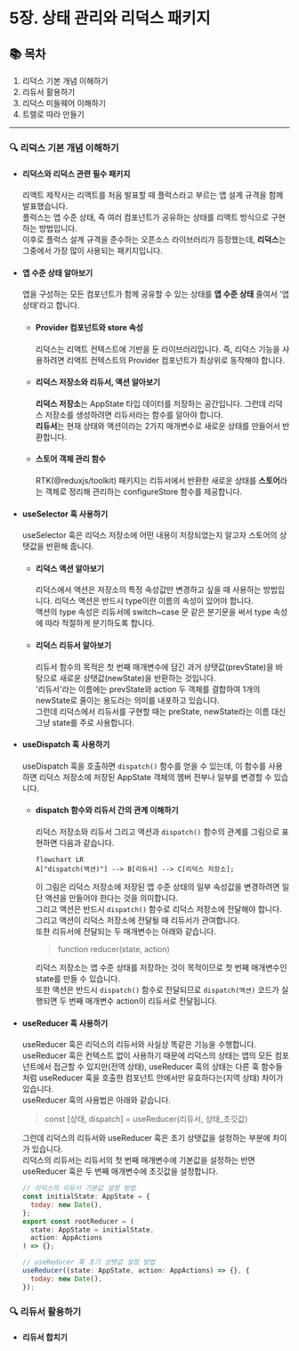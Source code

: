 # 5장. 상태 관리와 리덕스 패키지

## 📚 목차

1. 리덕스 기본 개념 이해하기
2. 리듀서 활용하기
3. 리덕스 미들웨어 이해하기
4. 트렐로 따라 만들기

---

### 🔍 리덕스 기본 개념 이해하기

- #### 리덕스와 리덕스 관련 필수 패키지

  리액트 제작사는 리액트를 처음 발표할 때 플럭스라고 부르는 앱 설계 규격을 함께 발표했습니다.  
  플럭스는 앱 수준 상태, 즉 여러 컴포넌트가 공유하는 상태를 리액트 방식으로 구현하는 방법입니다.  
  이후로 플럭스 설계 규격을 준수하는 오픈소스 라이브러리가 등장했는데, **리덕스**는 그중에서 가장 많이 사용되는 패키지입니다.

- #### 앱 수준 상태 알아보기

  앱을 구성하는 모든 컴포넌트가 함께 공유할 수 있는 상태를 **앱 수준 상태** 줄여서 '앱 상태'라고 합니다.

  - #### Provider 컴포넌트와 store 속성

    리덕스는 리액트 컨텍스트에 기반을 둔 라이브러리입니다. 즉, 리덕스 기능을 사용하려면 리액트 컨텍스트의 Provider 컴포넌트가 최상위로 동작해야 합니다.

  - #### 리덕스 저장소와 리듀서, 액션 알아보기

    **리덕스 저장소**는 AppState 타입 데이터를 저장하는 공간입니다. 그런데 리덕스 저장소를 생성하려면 리듀서라는 함수를 알아야 합니다.  
    **리듀서**는 현재 상태와 액션이라는 2가지 매개변수로 새로운 상태를 만들어서 반환합니다.

  - #### 스토어 객체 관리 함수
    RTK(@reduxjs/toolkit) 패키지는 리듀서에서 반환한 새로운 상태를 **스토어**라는 객체로 정리해 관리하는 configureStore 함수를 제공합니다.

- #### useSelector 훅 사용하기

  useSelector 훅은 리덕스 저장소에 어떤 내용이 저장되었는지 알고자 스토어의 상탯값을 반환해 줍니다.

  - #### 리덕스 액션 알아보기

    리덕스에서 액션은 저장소의 특정 속성값만 변경하고 싶을 때 사용하는 방법입니다. 리덕스 액션은 반드시 type이란 이름의 속성이 있어야 합니다.  
    액션의 type 속성은 리듀서에 switch~case 문 같은 분기문을 써서 type 속성에 따라 적절하게 분기하도록 합니다.

  - #### 리덕스 리듀서 알아보기
    리듀서 함수의 목적은 첫 번째 매개변수에 담긴 과거 상탯값(prevState)을 바탕으로 새로운 상탯값(newState)을 반환하는 것입니다.  
    '리듀서'라는 이름에는 prevState와 action 두 객체를 결합하여 1개의 newState로 줄이는 용도라는 의미를 내포하고 있습니다.  
    그런데 리덕스에서 리듀서를 구현할 때는 preState, newState라는 이름 대신 그냥 state를 주로 사용합니다.

- #### useDispatch 훅 사용하기

  useDispatch 훅을 호출하면 `dispatch()` 함수를 얻을 수 있는데, 이 함수를 사용하면 리덕스 저장소에 저장된 AppState 객체의 멤버 전부나 일부를 변경할 수 있습니다.

  - #### dispatch 함수와 리듀서 간의 관계 이해하기

    리덕스 저장소와 리듀서 그리고 액션과 `dispatch()` 함수의 관계를 그림으로 표현하면 다음과 같습니다.

    ```mermaid
    flowchart LR
    A["dispatch(액션)"] --> B[리듀서] --> C[리덕스 저장소];
    ```

    이 그림은 리덕스 저장소에 저장된 앱 수준 상태의 일부 속성값을 변경하려면 일단 액션을 만들어야 한다는 것을 의미합니다.  
    그리고 액션은 반드시 `dispatch()` 함수로 리덕스 저장소에 전달해야 합니다.  
    그리고 액션이 리덕스 저장소에 전달될 때 리듀서가 관여합니다.  
    또한 리듀서에 전달되는 두 매개변수는 아래와 같습니다.

    > function reducer(state, action)

    리덕스 저장소는 앱 수준 상태를 저장하는 것이 목적이므로 첫 번째 매개변수인 state를 만들 수 있습니다.  
    또한 액션은 반드시 `dispatch()` 함수로 전달되므로 `dispatch(액션)` 코드가 실행되면 두 번째 매개변수 action이 리듀서로 전달됩니다.

- #### useReducer 훅 사용하기

  useReducer 훅은 리덕스의 리듀서와 사실상 똑같은 기능을 수행합니다.  
  useReducer 훅은 컨텍스트 없이 사용하기 때문에 리덕스의 상태는 앱의 모든 컴포넌트에서 접근할 수 있지만(전역 상태), useReducer 훅의 상태는 다른 훅 함수들처럼 useReducer 훅을 호출한 컴포넌트 안에서만 유효하다는(지역 상태) 차이가 있습니다.  
  useReducer 훅의 사용법은 아래와 같습니다.

  > const [상태, dispatch] = useReducer(리듀서, 상태\_초깃값)

  그런데 리덕스의 리듀서와 useReducer 훅은 초기 상탯값을 설정하는 부분에 차이가 있습니다.  
  리덕스의 리듀서는 리듀서의 첫 번째 매개변수에 기본값을 설정하는 반면 useReducer 훅은 두 번째 매개변수에 초깃값을 설정합니다.

  ```javascript
  // 리덕스의 리듀서 기본값 설정 방법
  const initialState: AppState = {
    today: new Date(),
  };
  export const rootReducer = (
    state: AppState = initialState,
    action: AppActions
  ) => {};
  ```

  ```javascript
  // useReducer 훅 초기 상탯값 설정 방법
  useReducer((state: AppState, action: AppActions) => {}, {
    today: new Date(),
  });
  ```

### 🔍 리듀서 활용하기

- #### 리듀서 합치기
